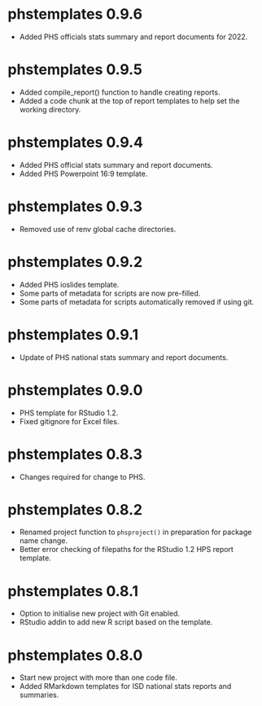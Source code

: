 # phstemplates 0.9.6

* Added PHS officials stats summary and report documents for 2022.

# phstemplates 0.9.5

* Added compile_report() function to handle creating reports.
* Added a code chunk at the top of report templates to help set the working directory.

# phstemplates 0.9.4

* Added PHS official stats summary and report documents.
* Added PHS Powerpoint 16:9 template.

# phstemplates 0.9.3

* Removed use of renv global cache directories.

# phstemplates 0.9.2

* Added PHS ioslides template.
* Some parts of metadata for scripts are now pre-filled.
* Some parts of metadata for scripts automatically removed if using git.

# phstemplates 0.9.1

* Update of PHS national stats summary and report documents.

# phstemplates 0.9.0

* PHS template for RStudio 1.2.
* Fixed gitignore for Excel files.

# phstemplates 0.8.3

* Changes required for change to PHS.

# phstemplates 0.8.2

* Renamed project function to `phsproject()` in preparation for package name change.
* Better error checking of filepaths for the RStudio 1.2 HPS report template.

# phstemplates 0.8.1

* Option to initialise new project with Git enabled.
* RStudio addin to add new R script based on the template.

# phstemplates 0.8.0

* Start new project with more than one code file.
* Added RMarkdown templates for ISD national stats reports and summaries.

